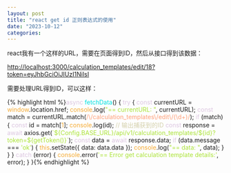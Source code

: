 ```yaml
---
layout: post
title: "react get id 正则表达式的使用"
date: "2023-10-12"
categories: 
---
```

<p>react我有一个这样的URL，需要在页面得到ID，然后从接口得到该数据：</p>
<p><a href="http://localhost:3000/calculation_templates/edit/18?token=eyJhbGciOiJIUzI1NiIsInR5cCI6IkpXVCJ9.eyJsb2dpbiI6ImFkbWluIiwicGFzc3dvcmQiOiI4ODg4ODg4OCIsImV4cCI6MTY5NzA4MjUzMCwiaXNzIjoiZ2luLWRvbmd0YWlwYWlmYW5nIn0.Welsd0qdayT4k1FGm6BfjYb1R6ZjisvrhuuJZJXeWI0" target="_blank">http://localhost:3000/calculation_templates/edit/18?token=eyJhbGciOiJIUzI1NiIsI</a></p>
<p>需要处理URL得到ID，可以这样：</p>
{% highlight html %}<span style="color:#dcc6e0">async</span> <span style="color:#00e0e0">fetchData</span>() {
<span style="color:#dcc6e0">try</span> {
<span style="color:#dcc6e0">const</span> currentURL = <span style="color:#f5ab35">window</span>.location.href;
<span style="color:#f5ab35">console</span>.log(<span style="color:#abe338">&quot;== currentURL: &quot;</span>, currentURL);
<span style="color:#dcc6e0">const</span> match = currentURL.match(<span style="color:#ffa07a">/\/calculation_templates\/edit\/(\d+)/</span>);
<span style="color:#dcc6e0">if</span> (match) {
<span style="color:#dcc6e0">const</span> id = match[<span style="color:#f5ab35">1</span>];
<span style="color:#f5ab35">console</span>.log(id); <span style="color:#d4d0ab">// 输出捕获到的ID</span>
<span style="color:#dcc6e0">const</span> response = <span style="color:#dcc6e0">await</span> axios.get(<span style="color:#abe338">`</span><span style="color:#abe338">${Config.BASE_URL}</span><span style="color:#abe338">/api/v1/calculation_templates/</span><span style="color:#abe338">${id}</span><span style="color:#abe338">?token=</span><span style="color:#abe338">${getToken()}</span><span style="color:#abe338">`</span>);
<span style="color:#dcc6e0">const</span> data = <span style="color:#dcc6e0">await</span> response.data;
<span style="color:#dcc6e0">if</span> (data.message === <span style="color:#abe338">&#39;ok&#39;</span>) {
<span style="color:#f5ab35">this</span>.setState({ data: data.data });
<span style="color:#f5ab35">console</span>.log(<span style="color:#abe338">&quot;== data: &quot;</span>, data);
}
}
} <span style="color:#dcc6e0">catch</span> (error) {
<span style="color:#f5ab35">console</span>.error(<span style="color:#abe338">&#39;== Error get calculation template details:&#39;</span>, error);
}
}{% endhighlight %}
